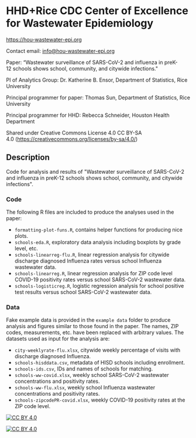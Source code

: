 # HHD+Rice CDC Center of Excellence for Wastewater Epidemiology
https://hou-wastewater-epi.org

Contact email: info@hou-wastewater-epi.org

Paper: “Wastewater surveillance of SARS-CoV-2 and influenza in preK-12 schools shows school, community, and citywide infections."

PI of Analytics Group: Dr. Katherine B. Ensor, Department of Statistics, Rice University

Principal programmer for paper: Thomas Sun, Department of Statistics, Rice University

Principal programmer for HHD: Rebecca Schneider, Houston Health Department

Shared under Creative Commons License 4.0 CC BY-SA 4.0 (https://creativecommons.org/licenses/by-sa/4.0/)

## Description
Code for analysis and results of "Wastewater surveillance of SARS-CoV-2 and influenza in preK-12 schools shows school, community, and citywide infections". 

### Code

The following R files are included to produce the analyses used in the paper:

* `formatting-plot-funs.R`, contains helper functions for producing nice plots.
* `schools-eda.R`, exploratory data analysis including boxplots by grade level, etc.
* `schools-linearreg-flu.R`, linear regression analysis for citywide discharge diagnosed Influenza rates versus school Influenza wastewater data.
* `schools-linearreg.R`, linear regression analysis for ZIP code level COVID-19 positivity rates versus school SARS-CoV-2 wastewater data.
* `schools-logisticreg.R`, logistic regression analysis for school positive test results versus school SARS-CoV-2 wastewater data.

### Data

Fake example data is provided in the `example data` folder to produce analysis and figures similar to those found in the paper. The names, ZIP codes, measurements, etc. have been replaced with arbitrary values. The datasets used as input for the analysis are:

* `city-weeklyrate-flu.xlsx`, citywide weekly percentage of visits with discharge diagnosed Influenza.
* `schools-hisddata.csv`, metadata of HISD schools including enrollment.
* `schools-ids.csv`, IDs and names of schools for matching.
* `schools-ww-covid.xlsx`, weekly school SARS-CoV-2 wastewater concentrations and positivity rates.
* `schools-ww-flu.xlsx`, weekly school Influenza wastewater concentrations and positivity rates.
* `schools-zipcodePR-covid.xlsx`, weekly COVID-19 positivity rates at the ZIP code level.



[![CC BY 4.0][cc-by-shield]][cc-by]

[![CC BY 4.0][cc-by-image]][cc-by]

[cc-by]: http://creativecommons.org/licenses/by/4.0/
[cc-by-image]: https://i.creativecommons.org/l/by/4.0/88x31.png
[cc-by-shield]: https://img.shields.io/badge/License-CC%20BY%204.0-lightgrey.svg



